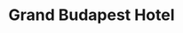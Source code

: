 ---
layout: post
title: Grand Budapest Hotel
director: Wes Anderson
year: 2014
cover: https://images.mubicdn.net/images/film/111139/cache-86763-1546563621/image-w1280.jpg
imdb250: true
---